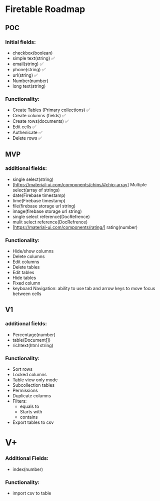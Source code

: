 # Firetable Roadmap

## POC

### Initial fields:

- checkbox(boolean)
- simple text(string) ✅
- email(string) ✅
- phone(string) ✅
- url(string) ✅
- Number(number)
- long text(string)

### Functionality:

- Create Tables (Primary collections) ✅
- Create columns (fields) ✅
- Create rows(documents) ✅
- Edit cells ✅
- Authenicate ✅
- Delete rows ✅

## MVP

### additional fields:

- single select(string)
- [https://material-ui.com/components/chips/#chip-array] Multiple select(array of strings)
- date(Firebase timestamp)
- time(Firebase timestamp)
- file(firebase storage url string)
- image(firebase storage url string)
- single select reference(DocRefrence)
- mulit select reference(DocRefrence)
- [https://material-ui.com/components/rating/] rating(number)

### Functionality:

- Hide/show columns
- Delete columns
- Edit columns
- Delete tables
- Edit tables
- Hide tables
- Fixed column
- keyboard Navigation: ability to use tab and arrow keys to move focus between cells

## V1

### additional fields:

- Percentage(number)
- table(Document[])
- richtext(html string)

### Functionality:

- Sort rows
- Locked columns
- Table view only mode
- Subcollection tables
- Permissions
- Duplicate columns
- Filters:
  - equals to
  - Starts with
  - contains
- Export tables to csv

# V+

### Additional Fields:

- index(number)

### Functionality:

- import csv to table
